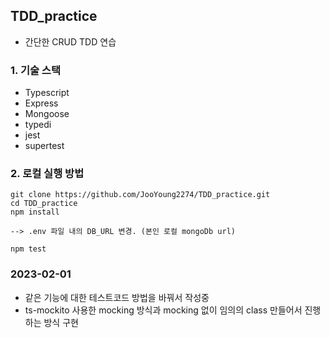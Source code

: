 ## TDD_practice

- 간단한 CRUD TDD 연습

### 1. 기술 스택

- Typescript
- Express
- Mongoose
- typedi
- jest
- supertest

### 2. 로컬 실행 방법

```
git clone https://github.com/JooYoung2274/TDD_practice.git
cd TDD_practice
npm install

--> .env 파일 내의 DB_URL 변경. (본인 로컬 mongoDb url)

npm test
```

### 2023-02-01

- 같은 기능에 대한 테스트코드 방법을 바꿔서 작성중
- ts-mockito 사용한 mocking 방식과 mocking 없이 임의의 class 만들어서 진행하는 방식 구현
